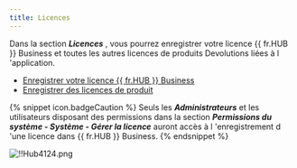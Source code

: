 ```yaml
---
title: Licences
---
```

Dans la section ***Licences*** , vous pourrez enregistrer votre licence {{ fr.HUB }} Business et toutes les autres licences de produits Devolutions liées à l 'application.  

* [Enregistrer votre licence {{ fr.HUB }} Business](/fr/hub/web-interface/hub-overview/administration/management/licenses/register-hub-business-license/) 
* [Enregistrer des licences de produit](/fr/hub/web-interface/hub-overview/administration/management/licenses/register-product-licenses/) 

{% snippet icon.badgeCaution %} 
Seuls les ***Administrateurs*** et les utilisateurs disposant des permissions dans la section ***Permissions du système - Système - Gérer la licence*** auront accès à l 'enregistrement d 'une licence dans {{ fr.HUB }} Business. 
{% endsnippet %}
 
![!!Hub4124.png](https://webdevolutions.azureedge.net/docs/fr/hub/Hub4124.png) 